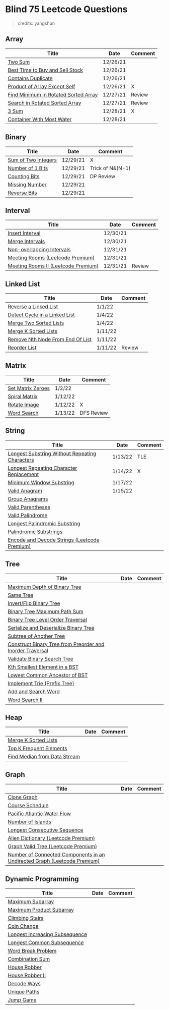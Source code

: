 # Blind 75 Leetcode Questions

> credits: yangshun

## Array

| Title                                                        | Date | Comment |
| ------------------------------------------------------------ | ---- | ------- |
| [Two Sum](https://leetcode.com/problems/two-sum/)            |  12/26/21    |         |
| [Best Time to Buy and Sell Stock](https://leetcode.com/problems/best-time-to-buy-and-sell-stock/) |  12/26/21    |         |
| [Contains Duplicate](https://leetcode.com/problems/contains-duplicate/) | 12/26/21     |         |
| [Product of Array Except Self](https://leetcode.com/problems/product-of-array-except-self/) | 12/26/21     | X        |
| [Find Minimum in Rotated Sorted Array](https://leetcode.com/problems/find-minimum-in-rotated-sorted-array/) |   12/27/21   |  Review       |
| [Search in Rotated Sorted Array](https://leetcode.com/problems/search-in-rotated-sorted-array/) | 12/27/21     | Review        |
| [3 Sum](https://leetcode.com/problems/3sum/)                 |  12/28/21    |  X       |
| [Container With Most Water](https://leetcode.com/problems/container-with-most-water/) |  12/28/21    |         |



## Binary

| Title                                                        | Date | Comment |
| ------------------------------------------------------------ | ---- | ------- |
| [Sum of Two Integers](https://leetcode.com/problems/sum-of-two-integers/) |   12/29/21   | X        |
| [Number of 1 Bits](https://leetcode.com/problems/number-of-1-bits/) |  12/29/21    |   Trick of N&(N-1)      |
| [Counting Bits](https://leetcode.com/problems/counting-bits/) |  12/29/21    |   DP Review      |
| [Missing Number](https://leetcode.com/problems/missing-number/) | 12/29/21     |         |
| [Reverse Bits](https://leetcode.com/problems/reverse-bits/)  |  12/29/21    |         |



## Interval

| Title                                                        | Date | Comment |
| ------------------------------------------------------------ | ---- | ------- |
| [Insert Interval](https://leetcode.com/problems/insert-interval/) | 12/30/21     |         |
| [Merge Intervals](https://leetcode.com/problems/merge-intervals/) |  12/30/21    |         |
| [Non-overlapping Intervals](https://leetcode.com/problems/non-overlapping-intervals/) | 12/31/21     |         |
| [Meeting Rooms (Leetcode Premium)](https://leetcode.com/problems/meeting-rooms/) |   12/31/21   |         |
| [Meeting Rooms II (Leetcode Premium)](https://leetcode.com/problems/meeting-rooms-ii/) |   12/31/21   |  Review       |



## Linked List

| Title                                                        | Date | Comment |
| ------------------------------------------------------------ | ---- | ------- |
| [Reverse a Linked List](https://leetcode.com/problems/reverse-linked-list/) | 1/1/22     |         |
| [Detect Cycle in a Linked List](https://leetcode.com/problems/linked-list-cycle/) | 1/4/22     |         |
| [Merge Two Sorted Lists](https://leetcode.com/problems/merge-two-sorted-lists/) | 1/4/22     |         |
| [Merge K Sorted Lists](https://leetcode.com/problems/merge-k-sorted-lists/) |  1/11/22    |         |
| [Remove Nth Node From End Of List](https://leetcode.com/problems/remove-nth-node-from-end-of-list/) |  1/11/22    |         |
| [Reorder List](https://leetcode.com/problems/reorder-list/)  | 1/11/22     | Review        |



## Matrix

| Title                                                        | Date | Comment |
| ------------------------------------------------------------ | ---- | ------- |
| [Set Matrix Zeroes](https://leetcode.com/problems/set-matrix-zeroes/) |  1/2/22    |         |
| [Spiral Matrix](https://leetcode.com/problems/spiral-matrix/) | 1/12/22     |         |
| [Rotate Image](https://leetcode.com/problems/rotate-image/)  |   1/12/22   | X        |
| [Word Search](https://leetcode.com/problems/word-search/)    |   1/13/22   | DFS Review        |



## String

| Title                                                        | Date | Comment |
| ------------------------------------------------------------ | ---- | ------- |
| [Longest Substring Without Repeating Characters](https://leetcode.com/problems/longest-substring-without-repeating-characters/) |  1/13/22    | TLE        |
| [Longest Repeating Character Replacement](https://leetcode.com/problems/longest-repeating-character-replacement/) | 1/14/22     | X        |
| [Minimum Window Substring](https://leetcode.com/problems/minimum-window-substring/) | 1/17/22     |         |
| [Valid Anagram](https://leetcode.com/problems/valid-anagram/) |  1/15/22    |         |
| [Group Anagrams](https://leetcode.com/problems/group-anagrams/) |      |         |
| [Valid Parentheses](https://leetcode.com/problems/valid-parentheses/) |      |         |
| [Valid Palindrome](https://leetcode.com/problems/valid-palindrome/) |      |         |
| [Longest Palindromic Substring](https://leetcode.com/problems/longest-palindromic-substring/) |      |         |
| [Palindromic Substrings](https://leetcode.com/problems/palindromic-substrings/) |      |         |
| [Encode and Decode Strings (Leetcode Premium)](https://leetcode.com/problems/encode-and-decode-strings/) |      |         |



## Tree

| Title                                                        | Date | Comment |
| ------------------------------------------------------------ | ---- | ------- |
| [Maximum Depth of Binary Tree](https://leetcode.com/problems/maximum-depth-of-binary-tree/) |      |         |
| [Same Tree](https://leetcode.com/problems/same-tree/)        |      |         |
| [Invert/Flip Binary Tree](https://leetcode.com/problems/invert-binary-tree/) |      |         |
| [Binary Tree Maximum Path Sum](https://leetcode.com/problems/binary-tree-maximum-path-sum/) |      |         |
| [Binary Tree Level Order Traversal](https://leetcode.com/problems/binary-tree-level-order-traversal/) |      |         |
| [Serialize and Deserialize Binary Tree](https://leetcode.com/problems/serialize-and-deserialize-binary-tree/) |      |         |
| [Subtree of Another Tree](https://leetcode.com/problems/subtree-of-another-tree/) |      |         |
| [Construct Binary Tree from Preorder and Inorder Traversal](https://leetcode.com/problems/construct-binary-tree-from-preorder-and-inorder-traversal/) |      |         |
| [Validate Binary Search Tree](https://leetcode.com/problems/validate-binary-search-tree/) |      |         |
| [Kth Smallest Element in a BST](https://leetcode.com/problems/kth-smallest-element-in-a-bst/) |      |         |
| [Lowest Common Ancestor of BST](https://leetcode.com/problems/lowest-common-ancestor-of-a-binary-search-tree/) |      |         |
| [Implement Trie (Prefix Tree)](https://leetcode.com/problems/implement-trie-prefix-tree/) |      |         |
| [Add and Search Word](https://leetcode.com/problems/add-and-search-word-data-structure-design/) |      |         |
| [Word Search II](https://leetcode.com/problems/word-search-ii/) |      |         |



## Heap

| Title                                                        | Date | Comment |
| ------------------------------------------------------------ | ---- | ------- |
| [Merge K Sorted Lists](https://leetcode.com/problems/merge-k-sorted-lists/) |      |         |
| [Top K Frequent Elements](https://leetcode.com/problems/top-k-frequent-elements/) |      |         |
| [Find Median from Data Stream](https://leetcode.com/problems/find-median-from-data-stream/) |      |         |



## Graph

| Title                                                        | Date | Comment |
| ------------------------------------------------------------ | ---- | ------- |
| [Clone Graph](https://leetcode.com/problems/clone-graph/)    |      |         |
| [Course Schedule](https://leetcode.com/problems/course-schedule/) |      |         |
| [Pacific Atlantic Water Flow](https://leetcode.com/problems/pacific-atlantic-water-flow/) |      |         |
| [Number of Islands](https://leetcode.com/problems/number-of-islands/) |      |         |
| [Longest Consecutive Sequence](https://leetcode.com/problems/longest-consecutive-sequence/) |      |         |
| [Alien Dictionary (Leetcode Premium)](https://leetcode.com/problems/alien-dictionary/) |      |         |
| [Graph Valid Tree (Leetcode Premium)](https://leetcode.com/problems/graph-valid-tree/) |      |         |
| [Number of Connected Components in an Undirected Graph (Leetcode Premium)](https://leetcode.com/problems/number-of-connected-components-in-an-undirected-graph/) |      |         |



## Dynamic Programming

| Title                                                        | Date | Comment |
| ------------------------------------------------------------ | ---- | ------- |
| [Maximum Subarray](https://leetcode.com/problems/maximum-subarray/) |      |         |
| [Maximum Product Subarray](https://leetcode.com/problems/maximum-product-subarray/) |      |         |
| [Climbing Stairs](https://leetcode.com/problems/climbing-stairs/) |      |         |
| [Coin Change](https://leetcode.com/problems/coin-change/)    |      |         |
| [Longest Increasing Subsequence](https://leetcode.com/problems/longest-increasing-subsequence/) |      |         |
| [Longest Common Subsequence](https://leetcode.com/problems/longest-common-subsequence/) |      |         |
| [Word Break Problem](https://leetcode.com/problems/word-break/) |      |         |
| [Combination Sum](https://leetcode.com/problems/combination-sum-iv/) |      |         |
| [House Robber](https://leetcode.com/problems/house-robber/)  |      |         |
| [House Robber II](https://leetcode.com/problems/house-robber-ii/) |      |         |
| [Decode Ways](https://leetcode.com/problems/decode-ways/)    |      |         |
| [Unique Paths](https://leetcode.com/problems/unique-paths/)  |      |         |
| [Jump Game](https://leetcode.com/problems/jump-game/)        |      |         |

